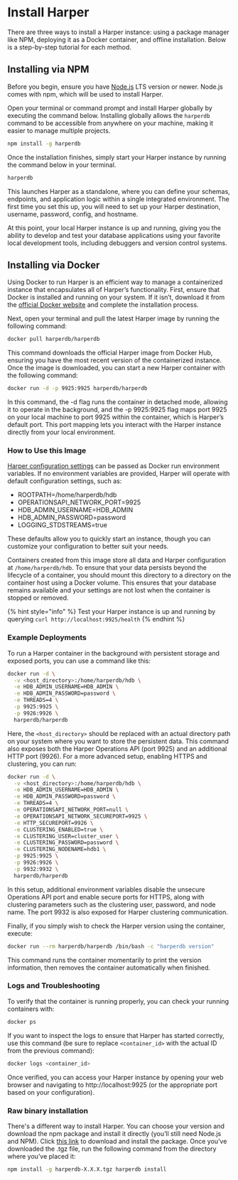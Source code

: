 # Install Harper

There are three ways to install a Harper instance: using a package manager like NPM, deploying it as a Docker container, and offline installation. Below is a step-by-step tutorial for each method.

## Installing via NPM
Before you begin, ensure you have [Node.js](https://nodejs.org/) LTS version or newer. Node.js comes with npm, which will be used to install Harper.

Open your terminal or command prompt and install Harper globally by executing the command below. Installing globally allows the `harperdb` command to be accessible from anywhere on your machine, making it easier to manage multiple projects.

```bash
npm install -g harperdb
```

Once the installation finishes, simply start your Harper instance by running the command below in your terminal.

```bash
harperdb
```

This launches Harper as a standalone, where you can define your schemas, endpoints, and application logic within a single integrated environment. The first time you set this up, you will need to set up your Harper destination, username, password, config, and hostname.

At this point, your local Harper instance is up and running, giving you the ability to develop and test your database applications using your favorite local development tools, including debuggers and version control systems.

## Installing via Docker
Using Docker to run Harper is an efficient way to manage a containerized instance that encapsulates all of Harper’s functionality. First, ensure that Docker is installed and running on your system. If it isn’t, download it from the [official Docker website](https://docs.docker.com/engine/install/) and complete the installation process.

Next, open your terminal and pull the latest Harper image by running the following command:

```bash
docker pull harperdb/harperdb
```

This command downloads the official Harper image from Docker Hub, ensuring you have the most recent version of the containerized instance. Once the image is downloaded, you can start a new Harper container with the following command:

```bash
docker run -d -p 9925:9925 harperdb/harperdb
```

In this command, the -d flag runs the container in detached mode, allowing it to operate in the background, and the -p 9925:9925 flag maps port 9925 on your local machine to port 9925 within the container, which is Harper’s default port. This port mapping lets you interact with the Harper instance directly from your local environment.

### How to Use this Image
[Harper configuration settings⁠](https://harperdb.io/docs/reference/configuration-file/) can be passed as Docker run environment variables. If no environment variables are provided, Harper will operate with default configuration settings, such as:
- ROOTPATH=/home/harperdb/hdb
- OPERATIONSAPI_NETWORK_PORT=9925
- HDB_ADMIN_USERNAME=HDB_ADMIN
- HDB_ADMIN_PASSWORD=password
- LOGGING_STDSTREAMS=true

These defaults allow you to quickly start an instance, though you can customize your configuration to better suit your needs.

Containers created from this image store all data and Harper configuration at `/home/harperdb/hdb`. To ensure that your data persists beyond the lifecycle of a container, you should mount this directory to a directory on the container host using a Docker volume. This ensures that your database remains available and your settings are not lost when the container is stopped or removed.

{% hint style="info" %}
Test your Harper instance is up and running by querying `curl http://localhost:9925/health`
{% endhint %}

### Example Deployments
To run a Harper container in the background with persistent storage and exposed ports, you can use a command like this:

```bash
docker run -d \
  -v <host_directory>:/home/harperdb/hdb \
  -e HDB_ADMIN_USERNAME=HDB_ADMIN \
  -e HDB_ADMIN_PASSWORD=password \
  -e THREADS=4 \
  -p 9925:9925 \
  -p 9926:9926 \
  harperdb/harperdb
```

Here, the `<host_directory>` should be replaced with an actual directory path on your system where you want to store the persistent data. This command also exposes both the Harper Operations API (port 9925) and an additional HTTP port (9926).
For a more advanced setup, enabling HTTPS and clustering, you can run:

```bash
docker run -d \
  -v <host_directory>:/home/harperdb/hdb \
  -e HDB_ADMIN_USERNAME=HDB_ADMIN \
  -e HDB_ADMIN_PASSWORD=password \
  -e THREADS=4 \
  -e OPERATIONSAPI_NETWORK_PORT=null \
  -e OPERATIONSAPI_NETWORK_SECUREPORT=9925 \
  -e HTTP_SECUREPORT=9926 \
  -e CLUSTERING_ENABLED=true \
  -e CLUSTERING_USER=cluster_user \
  -e CLUSTERING_PASSWORD=password \
  -e CLUSTERING_NODENAME=hdb1 \
  -p 9925:9925 \
  -p 9926:9926 \
  -p 9932:9932 \
  harperdb/harperdb
```

In this setup, additional environment variables disable the unsecure Operations API port and enable secure ports for HTTPS, along with clustering parameters such as the clustering user, password, and node name. The port 9932 is also exposed for Harper clustering communication.

Finally, if you simply wish to check the Harper version using the container, execute:

```bash
docker run --rm harperdb/harperdb /bin/bash -c "harperdb version"
```

This command runs the container momentarily to print the version information, then removes the container automatically when finished.

### Logs and Troubleshooting
To verify that the container is running properly, you can check your running containers with:

```bash
docker ps
```

If you want to inspect the logs to ensure that Harper has started correctly, use this command (be sure to replace `<container_id>` with the actual ID from the previous command):

```bash
docker logs <container_id>
```

Once verified, you can access your Harper instance by opening your web browser and navigating to http://localhost:9925 (or the appropriate port based on your configuration).

### Raw binary installation
There's a different way to install Harper. You can choose your version and download the npm package and install it directly (you’ll still need Node.js and NPM). Click [this link](https://products-harperdb-io.s3.us-east-2.amazonaws.com/index.html) to download and install the package. Once you’ve downloaded the .tgz file, run the following command from the directory where you’ve placed it:

```bash
npm install -g harperdb-X.X.X.tgz harperdb install
```
